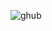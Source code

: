 ![ghub](https://user-images.githubusercontent.com/91144793/135103505-73076b5e-fc49-44c2-8cdd-939d4b63bf50.jpg)

<!--
**MichealOSull/MichealOSull** is a ✨ _special_ ✨ repository because its `README.md` (this file) appears on your GitHub profile.

Here are some ideas to get you started:

- 🔭 I’m currently working on ...
- 🌱 I’m currently learning ...
- 👯 I’m looking to collaborate on ...
- 🤔 I’m looking for help with ...
- 💬 Ask me about ...
- 📫 How to reach me: ...
- 😄 Pronouns: ...
- ⚡ Fun fact: ...
-->
